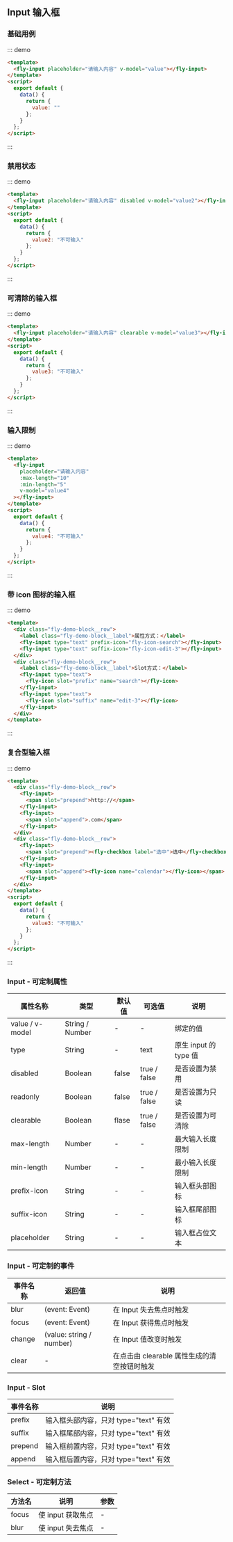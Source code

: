 <script>
module.exports =  {
    data(){
        return {
            value:'',
            value2:'不可输入',
            value3:'',
            value4:''
        }
    }
}
</script>

## Input 输入框

### 基础用例

::: demo

```html
<template>
  <fly-input placeholder="请输入内容" v-model="value"></fly-input>
</template>
<script>
  export default {
    data() {
      return {
        value: ""
      };
    }
  };
</script>
```

:::

### 禁用状态

::: demo

```html
<template>
  <fly-input placeholder="请输入内容" disabled v-model="value2"></fly-input>
</template>
<script>
  export default {
    data() {
      return {
        value2: "不可输入"
      };
    }
  };
</script>
```

:::

### 可清除的输入框

::: demo

```html
<template>
  <fly-input placeholder="请输入内容" clearable v-model="value3"></fly-input>
</template>
<script>
  export default {
    data() {
      return {
        value3: "不可输入"
      };
    }
  };
</script>
```

:::

### 输入限制

::: demo

```html
<template>
  <fly-input
    placeholder="请输入内容"
    :max-length="10"
    :min-length="5"
    v-model="value4"
  ></fly-input>
</template>
<script>
  export default {
    data() {
      return {
        value4: "不可输入"
      };
    }
  };
</script>
```

:::

### 带 icon 图标的输入框

::: demo

```html
<template>
  <div class="fly-demo-block__row">
    <label class="fly-demo-block__label">属性方式：</label>
    <fly-input type="text" prefix-icon="fly-icon-search"></fly-input>
    <fly-input type="text" suffix-icon="fly-icon-edit-3"></fly-input>
  </div>
  <div class="fly-demo-block__row">
    <label class="fly-demo-block__label">Slot方式：</label>
    <fly-input type="text">
      <fly-icon slot="prefix" name="search"></fly-icon>
    </fly-input>
    <fly-input type="text">
      <fly-icon slot="suffix" name="edit-3"></fly-icon>
    </fly-input>
  </div>
</template>
```

:::

### 复合型输入框

::: demo

```html
<template>
  <div class="fly-demo-block__row">
    <fly-input>
      <span slot="prepend">http://</span>
    </fly-input>
    <fly-input>
      <span slot="append">.com</span>
    </fly-input>
  </div>
  <div class="fly-demo-block__row">
    <fly-input>
      <span slot="prepend"><fly-checkbox label="选中">选中</fly-checkbox></span>
    </fly-input>
    <fly-input>
      <span slot="append"><fly-icon name="calendar"></fly-icon></span>
    </fly-input>
  </div>
</template>
<script>
  export default {
    data() {
      return {
        value3: "不可输入"
      };
    }
  };
</script>
```

:::

### Input - 可定制属性

| 属性名称        | 类型            | 默认值 | 可选值       | 说明                  |
| --------------- | --------------- | ------ | ------------ | --------------------- |
| value / v-model | String / Number | -      | -            | 绑定的值              |
| type            | String          | -      | text         | 原生 input 的 type 值 |
| disabled        | Boolean         | false  | true / false | 是否设置为禁用        |
| readonly        | Boolean         | false  | true / false | 是否设置为只读        |
| clearable       | Boolean         | flase  | true / false | 是否设置为可清除      |
| max-length      | Number          | -      | -            | 最大输入长度限制      |
| min-length      | Number          | -      | -            | 最小输入长度限制      |
| prefix-icon     | String          | -      | -            | 输入框头部图标        |
| suffix-icon     | String          | -      | -            | 输入框尾部图标        |
| placeholder     | String          | -      | -            | 输入框占位文本        |

### Input - 可定制的事件

| 事件名称  | 返回值                   | 说明                                        |
| --------- | ------------------------ | ------------------------------------------- |
| blur   | (event: Event)           | 在 Input 失去焦点时触发                     |
| focus  | (event: Event)           | 在 Input 获得焦点时触发                     |
| change | (value: string / number) | 在 Input 值改变时触发                       |
| clear  | -                        | 在点击由 clearable 属性生成的清空按钮时触发 |

### Input - Slot

| 事件名称 | 说明                                  |
| -------- | ------------------------------------- |
| prefix   | 输入框头部内容，只对 type="text" 有效 |
| suffix   | 输入框尾部内容，只对 type="text" 有效 |
| prepend  | 输入框前置内容，只对 type="text" 有效 |
| append   | 输入框后置内容，只对 type="text" 有效 |

### Select - 可定制方法

| 方法名 | 说明              | 参数 |
| ------ | ----------------- | ---- |
| focus  | 使 input 获取焦点 | -    |
| blur   | 使 input 失去焦点 | -    |
